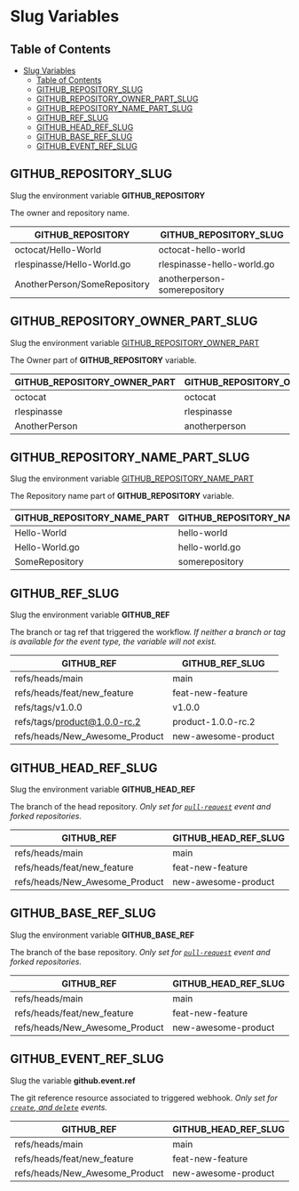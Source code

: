 # Slug Variables

## Table of Contents

- [Slug Variables](#slug-variables)
  - [Table of Contents](#table-of-contents)
  - [GITHUB_REPOSITORY_SLUG](#github_repository_slug)
  - [GITHUB_REPOSITORY_OWNER_PART_SLUG](#github_repository_owner_part_slug)
  - [GITHUB_REPOSITORY_NAME_PART_SLUG](#github_repository_name_part_slug)
  - [GITHUB_REF_SLUG](#github_ref_slug)
  - [GITHUB_HEAD_REF_SLUG](#github_head_ref_slug)
  - [GITHUB_BASE_REF_SLUG](#github_base_ref_slug)
  - [GITHUB_EVENT_REF_SLUG](#github_event_ref_slug)

## GITHUB_REPOSITORY_SLUG

Slug the environment variable **GITHUB_REPOSITORY**

The owner and repository name.

| GITHUB_REPOSITORY            | GITHUB_REPOSITORY_SLUG       |
| ---------------------------- | ---------------------------- |
| octocat/Hello-World          | octocat-hello-world          |
| rlespinasse/Hello-World.go   | rlespinasse-hello-world.go   |
| AnotherPerson/SomeRepository | anotherperson-somerepository |

## GITHUB_REPOSITORY_OWNER_PART_SLUG

Slug the environment variable [GITHUB_REPOSITORY_OWNER_PART](partial-variables.md#github_repository_owner_part)

The Owner part of **GITHUB_REPOSITORY** variable.

| GITHUB_REPOSITORY_OWNER_PART | GITHUB_REPOSITORY_OWNER_PART_SLUG |
| ---------------------------- | --------------------------------- |
| octocat                      | octocat                           |
| rlespinasse                  | rlespinasse                       |
| AnotherPerson                | anotherperson                     |

## GITHUB_REPOSITORY_NAME_PART_SLUG

Slug the environment variable [GITHUB_REPOSITORY_NAME_PART](partial-variables.md#github_repository_name_part)

The Repository name part of **GITHUB_REPOSITORY** variable.

| GITHUB_REPOSITORY_NAME_PART | GITHUB_REPOSITORY_NAME_PART_SLUG |
| --------------------------- | -------------------------------- |
| Hello-World                 | hello-world                      |
| Hello-World.go              | hello-world.go                   |
| SomeRepository              | somerepository                   |

## GITHUB_REF_SLUG

Slug the environment variable **GITHUB_REF**

The branch or tag ref that triggered the workflow.
_If neither a branch or tag is available for the event type, the variable will not exist._

| GITHUB_REF                     | GITHUB_REF_SLUG     |
| ------------------------------ | ------------------- |
| refs/heads/main                | main                |
| refs/heads/feat/new_feature    | feat-new-feature    |
| refs/tags/v1.0.0               | v1.0.0              |
| refs/tags/product@1.0.0-rc.2   | product-1.0.0-rc.2  |
| refs/heads/New_Awesome_Product | new-awesome-product |

## GITHUB_HEAD_REF_SLUG

Slug the environment variable **GITHUB_HEAD_REF**

The branch of the head repository.
_Only set for [`pull-request`][1] event and forked repositories._

| GITHUB_REF                     | GITHUB_HEAD_REF_SLUG |
| ------------------------------ | -------------------- |
| refs/heads/main                | main                 |
| refs/heads/feat/new_feature    | feat-new-feature     |
| refs/heads/New_Awesome_Product | new-awesome-product  |

## GITHUB_BASE_REF_SLUG

Slug the environment variable **GITHUB_BASE_REF**

The branch of the base repository.
_Only set for [`pull-request`][1] event and forked repositories._

| GITHUB_REF                     | GITHUB_HEAD_REF_SLUG |
| ------------------------------ | -------------------- |
| refs/heads/main                | main                 |
| refs/heads/feat/new_feature    | feat-new-feature     |
| refs/heads/New_Awesome_Product | new-awesome-product  |

## GITHUB_EVENT_REF_SLUG

Slug the variable **github.event.ref**

The git reference resource associated to triggered webhook.
_Only set for [`create`, and `delete`][1] events._

| GITHUB_REF                     | GITHUB_HEAD_REF_SLUG |
| ------------------------------ | -------------------- |
| refs/heads/main                | main                 |
| refs/heads/feat/new_feature    | feat-new-feature     |
| refs/heads/New_Awesome_Product | new-awesome-product  |

[1]: https://docs.github.com/en/developers/webhooks-and-events/webhook-events-and-payloads
